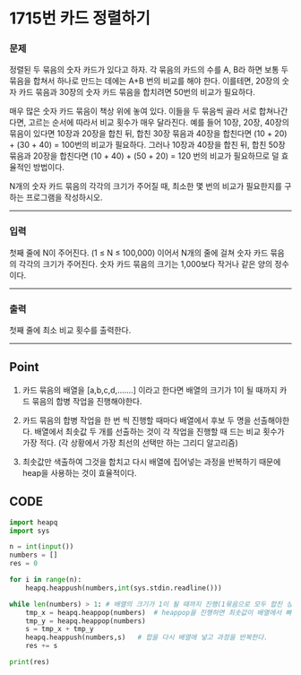 # 1715번 카드 정렬하기



### 문제



정렬된 두 묶음의 숫자 카드가 있다고 하자. 각 묶음의 카드의 수를 A, B라 하면 보통 두 묶음을 합쳐서 하나로 만드는 데에는 A+B 번의 비교를 해야 한다. 이를테면, 20장의 숫자 카드 묶음과 30장의 숫자 카드 묶음을 합치려면 50번의 비교가 필요하다.

매우 많은 숫자 카드 묶음이 책상 위에 놓여 있다. 이들을 두 묶음씩 골라 서로 합쳐나간다면, 고르는 순서에 따라서 비교 횟수가 매우 달라진다. 예를 들어 10장, 20장, 40장의 묶음이 있다면 10장과 20장을 합친 뒤, 합친 30장 묶음과 40장을 합친다면 (10 + 20) + (30 + 40) = 100번의 비교가 필요하다. 그러나 10장과 40장을 합친 뒤, 합친 50장 묶음과 20장을 합친다면 (10 + 40) + (50 + 20) = 120 번의 비교가 필요하므로 덜 효율적인 방법이다.

N개의 숫자 카드 묶음의 각각의 크기가 주어질 때, 최소한 몇 번의 비교가 필요한지를 구하는 프로그램을 작성하시오.

---

### 입력



첫째 줄에 N이 주어진다. (1 ≤ N ≤ 100,000) 이어서 N개의 줄에 걸쳐 숫자 카드 묶음의 각각의 크기가 주어진다. 숫자 카드 묶음의 크기는 1,000보다 작거나 같은 양의 정수이다.

---

### 출력



첫째 줄에 최소 비교 횟수를 출력한다.

---

## Point



1. 카드 묶음의 배열을 [a,b,c,d,.......] 이라고 한다면 배열의 크기가 1이 될 때까지 카드 묶음의 합병 작업을 진행해야한다.
2. 카드 묶음의 합병 작업을 한 번 씩 진행할 때마다 배열에서 후보 두 명을 선출해야한다. 배열에서 최솟값 두 개를 선출하는 것이 각 작업을 진행할 때 드는 비교 횟수가 가장 적다. (각 상황에서 가장 최선의 선택만 하는 그리디 알고리즘)

3. 최솟값만 색출하여 그것을 합치고 다시 배열에 집어넣는 과정을 반복하기 때문에 heap을 사용하는 것이 효율적이다.

   

## CODE

```python
import heapq
import sys

n = int(input())
numbers = []
res = 0

for i in range(n):
    heapq.heappush(numbers,int(sys.stdin.readline()))

while len(numbers) > 1:	# 배열의 크기가 1이 될 때까지 진행(1묶음으로 모두 합친 상태).
    tmp_x = heapq.heappop(numbers)	# heappop을 진행하면 최솟값이 배열에서 빠져나온다.
    tmp_y = heapq.heappop(numbers)
    s = tmp_x + tmp_y
    heapq.heappush(numbers,s)	# 합을 다시 배열에 넣고 과정을 반복한다.
    res += s

print(res)
```


